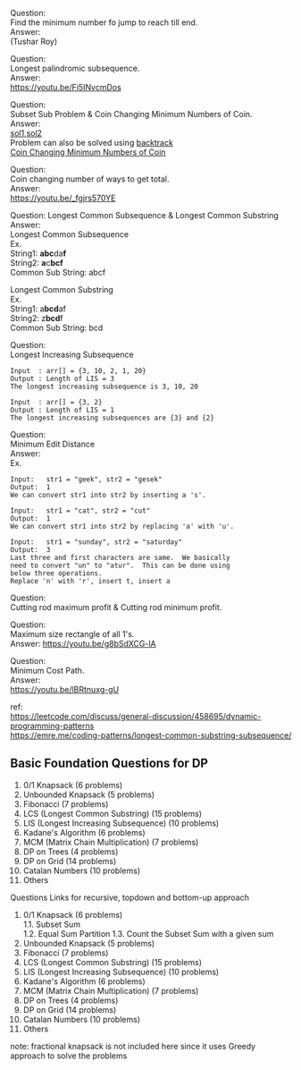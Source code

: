 Question:  
Find the minimum number fo jump to reach till end.  
Answer:  
(Tushar Roy)  


Question:  
Longest palindromic subsequence.  
Answer:  
https://youtu.be/Fi5INvcmDos  

Question:  
Subset Sub Problem & Coin Changing Minimum Numbers of Coin.  
Answer:  
[sol1](https://youtu.be/s6FhG--P7z0),[sol2](https://youtu.be/zKwwjAkaXLI)  
Problem can also be solved using [backtrack](https://github.com/PiyushMittl/java-TipsandTricks/blob/master/problemsolving-backtracking.md)     
[Coin Changing Minimum Numbers of Coin](https://youtu.be/Y0ZqKpToTic)  

Question:  
Coin changing number of ways to get total.  
Answer:  
https://youtu.be/_fgjrs570YE  

Question:
Longest Common Subsequence & Longest Common Substring  
Answer:  
Longest Common Subsequence  
Ex.  
String1: **abc**da**f**  
String2: **a**c**bcf**  
Common Sub String: abcf  

Longest Common Substring  
Ex.  
String1: a**bcd**af  
String2: z**bcd**f  
Common Sub String: bcd  

Question:  
Longest Increasing Subsequence  
```
Input  : arr[] = {3, 10, 2, 1, 20}
Output : Length of LIS = 3
The longest increasing subsequence is 3, 10, 20

Input  : arr[] = {3, 2}
Output : Length of LIS = 1
The longest increasing subsequences are {3} and {2}
```

Question:  
Minimum Edit Distance  
Answer:  
Ex.
```
Input:   str1 = "geek", str2 = "gesek"
Output:  1
We can convert str1 into str2 by inserting a 's'.

Input:   str1 = "cat", str2 = "cut"
Output:  1
We can convert str1 into str2 by replacing 'a' with 'u'.

Input:   str1 = "sunday", str2 = "saturday"
Output:  3
Last three and first characters are same.  We basically
need to convert "un" to "atur".  This can be done using
below three operations. 
Replace 'n' with 'r', insert t, insert a
```

Question:  
Cutting rod maximum profit & Cutting rod minimum profit.  

Question:  
Maximum size rectangle of all 1's.  
Answer:
https://youtu.be/g8bSdXCG-lA  

Question:  
Minimum Cost Path.  
Answer:  
https://youtu.be/lBRtnuxg-gU  

ref:  
https://leetcode.com/discuss/general-discussion/458695/dynamic-programming-patterns  
https://emre.me/coding-patterns/longest-common-substring-subsequence/  



## Basic Foundation Questions for DP  

1. 0/1 Knapsack (6 problems)  
2. Unbounded Knapsack (5 problems)  
3. Fibonacci (7 problems)  
4. LCS (Longest Common Substring) (15 problems)  
5. LIS (Longest Increasing Subsequence) (10 problems)  
6. Kadane's Algorithm (6 problems)  
7. MCM (Matrix Chain Multiplication) (7 problems)  
8. DP on Trees (4 problems)  
9. DP on Grid (14 problems)  
10. Catalan Numbers (10 problems)  
11. Others  

Questions Links for recursive, topdown and bottom-up approach  
1. 0/1 Knapsack (6 problems)  
    1.1. Subset Sum  
    1.2. Equal Sum Partition
    1.3. Count the Subset Sum with a given sum
2. Unbounded Knapsack (5 problems)  
3. Fibonacci (7 problems)  
4. LCS (Longest Common Substring) (15 problems)  
5. LIS (Longest Increasing Subsequence) (10 problems)  
6. Kadane's Algorithm (6 problems)  
7. MCM (Matrix Chain Multiplication) (7 problems)  
8. DP on Trees (4 problems)  
9. DP on Grid (14 problems)  
10. Catalan Numbers (10 problems)  
11. Others  

note: fractional knapsack is not included here since it uses Greedy approach to solve the problems  
